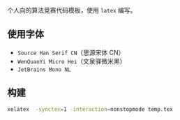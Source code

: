 个人向的算法竞赛代码模板，使用 `latex` 编写。

## 使用字体

- `Source Han Serif CN`（思源宋体 CN）
- `WenQuanYi Micro Hei`（文泉驿微米黑）
- `JetBrains Mono NL`

## 构建

```sh
xelatex  -synctex=1 -interaction=nonstopmode temp.tex
```
